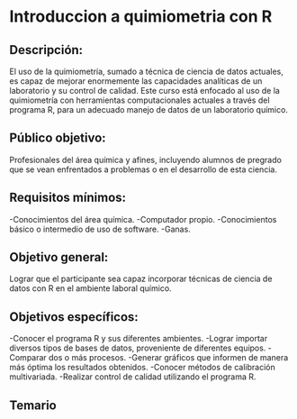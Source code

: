 # Introduccion a quimiometria con R

## Descripción:
El uso de la quimiometría, sumado a técnica de ciencia de datos actuales, es capaz de mejorar enormemente las capacidades analíticas de un laboratorio y su control de calidad. Este curso está enfocado al uso de la quimiometría con herramientas computacionales actuales a través del programa R, para un adecuado manejo de datos de un laboratorio químico. 

## Público objetivo:
Profesionales del área química y afines, incluyendo alumnos de pregrado que se vean enfrentados a problemas o en el desarrollo de esta ciencia.

## Requisitos mínimos:
 -Conocimientos del área química.
 -Computador propio.
 -Conocimientos básico o intermedio de uso de software.
 -Ganas.
 
## Objetivo general:
Lograr que el participante sea capaz incorporar técnicas de ciencia de datos con R en el ambiente laboral químico. 

## Objetivos específicos:
 -Conocer el programa R y sus diferentes ambientes.
 -Lograr importar diversos tipos de bases de datos, proveniente de diferentes equipos.
 -Comparar dos o más procesos.
 -Generar gráficos que informen de manera más óptima los resultados obtenidos.
 -Conocer métodos de calibración multivariada.
 -Realizar control de calidad utilizando el programa R.

## Temario

